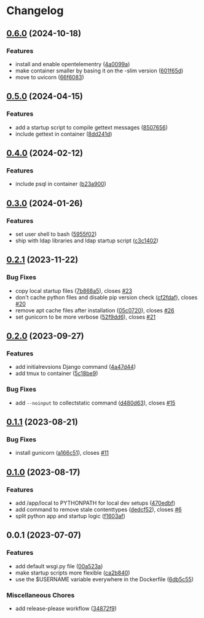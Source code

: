 # Changelog

## [0.6.0](https://github.com/acdh-oeaw/apis-base-container/compare/v0.5.0...v0.6.0) (2024-10-18)


### Features

* install and enable opentelementry ([4a0099a](https://github.com/acdh-oeaw/apis-base-container/commit/4a0099adb12928def75041b763f3657049479a67))
* make container smaller by basing it on the -slim version ([601f65d](https://github.com/acdh-oeaw/apis-base-container/commit/601f65d9123fd37240cfcdeb68af082fccabbae4))
* move to uvicorn ([66f6083](https://github.com/acdh-oeaw/apis-base-container/commit/66f608375e392077beca5eb57e827c714f0b9050))

## [0.5.0](https://github.com/acdh-oeaw/apis-base-container/compare/v0.4.0...v0.5.0) (2024-04-15)


### Features

* add a startup script to compile gettext messages ([8507656](https://github.com/acdh-oeaw/apis-base-container/commit/8507656481d292d41344ee60dca15ce7d991369d))
* include gettext in container ([8dd241d](https://github.com/acdh-oeaw/apis-base-container/commit/8dd241dd19e33371f48bc64c42522135fb15f74d))

## [0.4.0](https://github.com/acdh-oeaw/apis-base-container/compare/v0.3.0...v0.4.0) (2024-02-12)


### Features

* include psql in container ([b23a900](https://github.com/acdh-oeaw/apis-base-container/commit/b23a900879df876d0d94f72f11fc05b199e64ab6))

## [0.3.0](https://github.com/acdh-oeaw/apis-base-container/compare/v0.2.1...v0.3.0) (2024-01-26)


### Features

* set user shell to bash ([5955f02](https://github.com/acdh-oeaw/apis-base-container/commit/5955f02e0b85760450f7f9bde1d3be27cd75c3f1))
* ship with ldap libraries and ldap startup script ([c3c1402](https://github.com/acdh-oeaw/apis-base-container/commit/c3c14022a993b981b59e213c742c916682bc730e))

## [0.2.1](https://github.com/acdh-oeaw/apis-base-container/compare/v0.2.0...v0.2.1) (2023-11-22)


### Bug Fixes

* copy local startup files ([7b868a5](https://github.com/acdh-oeaw/apis-base-container/commit/7b868a542be298d8290e1d16025d050c8ff41353)), closes [#23](https://github.com/acdh-oeaw/apis-base-container/issues/23)
* don't cache python files and disable pip version check ([cf2fdaf](https://github.com/acdh-oeaw/apis-base-container/commit/cf2fdafd91ea68b4c8e0113c096546443f9cc581)), closes [#20](https://github.com/acdh-oeaw/apis-base-container/issues/20)
* remove apt cache files after installation ([05c0720](https://github.com/acdh-oeaw/apis-base-container/commit/05c0720650de311d53c14af24e2e6a4289c4bde7)), closes [#26](https://github.com/acdh-oeaw/apis-base-container/issues/26)
* set gunicorn to be more verbose ([52f9dd6](https://github.com/acdh-oeaw/apis-base-container/commit/52f9dd677ff8b279a7d66e0e8c7d6ad3cdb15838)), closes [#21](https://github.com/acdh-oeaw/apis-base-container/issues/21)

## [0.2.0](https://github.com/acdh-oeaw/apis-base-container/compare/v0.1.1...v0.2.0) (2023-09-27)


### Features

* add initialrevsions Django command ([4a47d44](https://github.com/acdh-oeaw/apis-base-container/commit/4a47d44ce70a1dfa980ae2c4446361b66a9b1fdc))
* add tmux to container ([5c18be9](https://github.com/acdh-oeaw/apis-base-container/commit/5c18be9ad8d00afc7d1fa3d5aaf545dec3ef7375))


### Bug Fixes

* add `--noinput` to collectstatic command ([d480d63](https://github.com/acdh-oeaw/apis-base-container/commit/d480d63b1c814c6cc831e4cf454ddc1be576e33b)), closes [#15](https://github.com/acdh-oeaw/apis-base-container/issues/15)

## [0.1.1](https://github.com/acdh-oeaw/apis-base-container/compare/v0.1.0...v0.1.1) (2023-08-21)


### Bug Fixes

* install gunicorn ([a166c51](https://github.com/acdh-oeaw/apis-base-container/commit/a166c51b1f408c588159814affa3b322867404cb)), closes [#11](https://github.com/acdh-oeaw/apis-base-container/issues/11)

## [0.1.0](https://github.com/acdh-oeaw/apis-base-container/compare/v0.0.1...v0.1.0) (2023-08-17)


### Features

* add /app/local to PYTHONPATH for local dev setups ([470edbf](https://github.com/acdh-oeaw/apis-base-container/commit/470edbf9cef37584c93e2cb61422aea0bd96b0ca))
* add command to remove stale contenttypes ([dedcf52](https://github.com/acdh-oeaw/apis-base-container/commit/dedcf5221da280c044643cf58236666e0467bcf1)), closes [#6](https://github.com/acdh-oeaw/apis-base-container/issues/6)
* split python app and startup logic ([f1603af](https://github.com/acdh-oeaw/apis-base-container/commit/f1603afbd741f07ae0618362aa7be2f1460548c3))

## 0.0.1 (2023-07-07)


### Features

* add default wsgi.py file ([00a523a](https://github.com/acdh-oeaw/apis-base-container/commit/00a523ab0155db5d9cf4709b6d2d9e1482c9e3ca))
* make startup scripts more flexible ([ca2b840](https://github.com/acdh-oeaw/apis-base-container/commit/ca2b840d2581605fd1560d6a86f534f99573d92b))
* use the $USERNAME variable everywhere in the Dockerfile ([6db5c55](https://github.com/acdh-oeaw/apis-base-container/commit/6db5c55fd6ddc73914879564e8a25f9f2f0e8c14))


### Miscellaneous Chores

* add release-please workflow ([34872f9](https://github.com/acdh-oeaw/apis-base-container/commit/34872f96df42d1eeedb525c2dc2f19463b2ecb4c))
